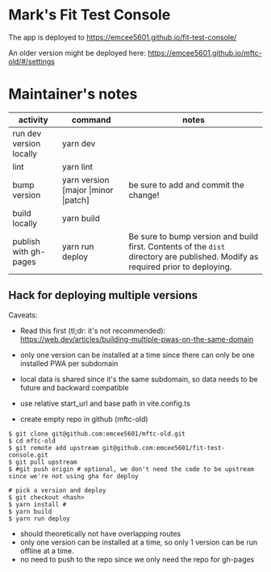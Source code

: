 # Mark's Fit Test Console

The app is deployed to https://emcee5601.github.io/fit-test-console/

An older version might be deployed here: https://emcee5601.github.io/mftc-old/#/settings

# Maintainer's notes

| activity                | command                              | notes                                                                                                                           |
|-------------------------|--------------------------------------|---------------------------------------------------------------------------------------------------------------------------------|
| run dev version locally | yarn dev                             |                                                                                                                                 |
| lint                    | yarn lint                            |                                                                                                                                 |
| bump version            | yarn version [major \|minor \|patch] | be sure to add and commit the change!                                                                                           |
| build locally           | yarn build                           |                                                                                                                                 |
| publish with gh-pages   | yarn run deploy                      | Be sure to bump version and build first. Contents of the `dist` directory are published. Modify as required prior to deploying. |


## Hack for deploying multiple versions
Caveats:
- Read this first (tl;dr: it's not recommended): https://web.dev/articles/building-multiple-pwas-on-the-same-domain
- only one version can be installed at a time since there can only be one installed PWA per subdomain
- local data is shared since it's the same subdomain, so data needs to be future and backward compatible


- use relative start_url and base path in vite.config.ts
- create empty repo in github (mftc-old)
```
$ git clone git@github.com:emcee5601/mftc-old.git
$ cd mftc-old
$ git remote add upstream git@github.com:emcee5601/fit-test-console.git
$ git pull upstream
$ #git push origin # optional, we don't need the code to be upstream since we're not using gha for deploy

# pick a version and deploy
$ git checkout <hash>
$ yarn install # 
$ yarn build
$ yarn run deploy
```
- should theoretically not have overlapping routes
- only one version can be installed at a time, so only 1 version can be run offline at a time.
- no need to push to the repo since we only need the repo for gh-pages
